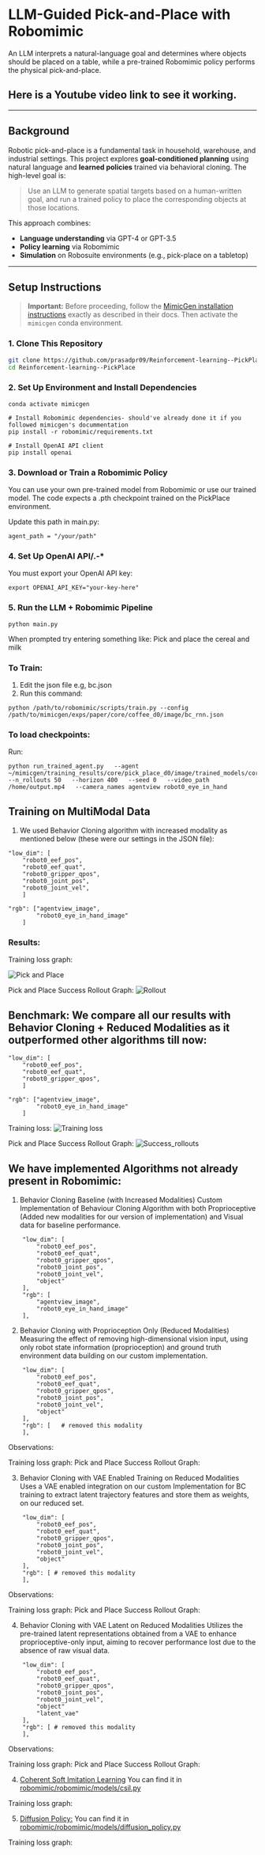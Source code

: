 # LLM-Guided Pick-and-Place with Robomimic

An LLM interprets a natural-language goal and determines where objects should be placed on a table, while a pre-trained Robomimic policy performs the physical pick-and-place.

## Here is a Youtube video link to see it working.
---

## Background

Robotic pick-and-place is a fundamental task in household, warehouse, and industrial settings. This project explores **goal-conditioned planning** using natural language and **learned policies** trained via behavioral cloning. The high-level goal is:

> Use an LLM to generate spatial targets based on a human-written goal, and run a trained policy to place the corresponding objects at those locations.

This approach combines:
- **Language understanding** via GPT-4 or GPT-3.5
- **Policy learning** via Robomimic
- **Simulation** on Robosuite environments (e.g., pick-place on a tabletop)

---

## Setup Instructions

> **Important:** Before proceeding, follow the [MimicGen installation instructions](https://mimicgen.github.io/docs/introduction/installation.html) exactly as described in their docs. Then activate the `mimicgen` conda environment.

### 1. Clone This Repository

```bash
git clone https://github.com/prasadpr09/Reinforcement-learning--PickPlace.git
cd Reinforcement-learning--PickPlace
```
### 2. Set Up Environment and Install Dependencies
```
conda activate mimicgen

# Install Robomimic dependencies- should've already done it if you followed mimicgen's docummentation
pip install -r robomimic/requirements.txt

# Install OpenAI API client
pip install openai
```
### 3. Download or Train a Robomimic Policy

You can use your own pre-trained model from Robomimic or use our trained model. The code expects a .pth checkpoint trained on the PickPlace environment.

Update this path in main.py:

```
agent_path = "/your/path"
```

### 4. Set Up OpenAI API/.-* 

You must export your OpenAI API key:
```
export OPENAI_API_KEY="your-key-here"

```

### 5. Run the LLM + Robomimic Pipeline
```
python main.py
```
When prompted try entering something like:
Pick and place the cereal and milk


### To Train:
1. Edit the json file e.g, bc.json
2. Run this command:
```
python /path/to/robomimic/scripts/train.py --config /path/to/mimicgen/exps/paper/core/coffee_d0/image/bc_rnn.json
```

### To load checkpoints:
Run:
```
python run_trained_agent.py   --agent ~/mimicgen/training_results/core/pick_place_d0/image/trained_models/core_pick_place_d0_image/multimulti/models/model_epoch_600/data.pkl   --n_rollouts 50   --horizon 400   --seed 0   --video_path /home/output.mp4   --camera_names agentview robot0_eye_in_hand

```
## Training on MultiModal Data 

1. We used Behavior Cloning algorithm with increased modality as mentioned below (these were our settings in the JSON file):

```
"low_dim": [
    "robot0_eef_pos",          
    "robot0_eef_quat",         
    "robot0_gripper_qpos",     
    "robot0_joint_pos",
    "robot0_joint_vel",
    ]
    
"rgb": ["agentview_image",
        "robot0_eye_in_hand_image"
    ]
```

### Results:

Training loss graph:

![Pick and Place](output_images/bc_increased_modalities/Screenshot%20from%202025-05-15%2001-49-36.png)

Pick and Place Success Rollout Graph:
![Rollout](output_images/bc_increased_modalities/Screenshot%20from%202025-05-15%2001-48-42.png)


## Benchmark: We compare all our results with Behavior Cloning + Reduced Modalities as it outperformed other algorithms till now:

```
"low_dim": [
    "robot0_eef_pos",          
    "robot0_eef_quat",         
    "robot0_gripper_qpos",     
    ]
    
"rgb": ["agentview_image",
        "robot0_eye_in_hand_image"
    ]
```
Training loss:
![Training loss](output_images/bc_reduced%20modalities/Screenshot%20from%202025-05-15%2001-50-40.png)

Pick and Place Success Rollout Graph:
![Success_rollouts](output_images/bc_reduced%20modalities/Screenshot%20from%202025-05-15%2001-50-20.png)



## We have implemented Algorithms not already present in Robomimic:

1. Behavior Cloning Baseline (with Increased Modalities) 
Custom Implementation of Behaviour Cloning Algorithm with both Proprioceptive (Added new modalities for our version of implementation) and Visual data for baseline performance.
```
    "low_dim": [
        "robot0_eef_pos",          
        "robot0_eef_quat",         
        "robot0_gripper_qpos",     
        "robot0_joint_pos",
        "robot0_joint_vel",
        "object"       
    ],
    "rgb": [
        "agentview_image",
        "robot0_eye_in_hand_image"
    ],
```


2. Behavior Cloning with Proprioception Only (Reduced Modalities)
Measuring the effect of removing high-dimensional vision input, using only robot state information (proprioception) and ground truth environment data building on our custom implementation.
```
    "low_dim": [
        "robot0_eef_pos",          
        "robot0_eef_quat",         
        "robot0_gripper_qpos",     
        "robot0_joint_pos",
        "robot0_joint_vel",
        "object"       
    ],
    "rgb": [   # removed this modality 
    ],
```


Observations:

Training loss graph:
Pick and Place Success Rollout Graph:


3. Behavior Cloning with VAE Enabled Training on Reduced Modalities
Uses a VAE enabled integration on our custom Implementation for BC training to extract latent trajectory features and store them as weights, on our reduced set.

```
    "low_dim": [
        "robot0_eef_pos",          
        "robot0_eef_quat",         
        "robot0_gripper_qpos",     
        "robot0_joint_pos",
        "robot0_joint_vel",
        "object"       
    ],
    "rgb": [ # removed this modality 
    ],
```

Observations:

Training loss graph:
Pick and Place Success Rollout Graph:


4. Behavior Cloning with VAE Latent on Reduced Modalities
Utilizes the pre-trained latent representations obtained from a VAE to enhance proprioceptive-only input, aiming to recover performance lost due to the absence of raw visual data. 

```
    "low_dim": [
        "robot0_eef_pos",          
        "robot0_eef_quat",         
        "robot0_gripper_qpos",     
        "robot0_joint_pos",
        "robot0_joint_vel",
        "object"
        "latent_vae"       
    ],
    "rgb": [ # removed this modality 
    ],
```


Observations:

Training loss graph:
Pick and Place Success Rollout Graph:


4. [Coherent Soft Imitation Learning](https://github.com/google-deepmind/csil)
You can find it in [robomimic/robomimic/models/csil.py](robomimic/robomimic/algo/csil.py)

Training loss graph:



5. [Diffusion Policy:](https://github.com/real-stanford/diffusion_policy)
You can find it in [robomimic/robomimic/models/diffusion_policy.py](robomimic/robomimic/algo/diffusion_policy_config.py)

Training loss graph:

